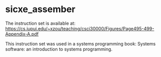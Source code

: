 # sicxe_assember

The instruction set is available at: https://cs.iupui.edu/~xzou/teaching/csci30000/Figures/Page495-499-Appendix-A.pdf

This instruction set was used in a systems programming book: Systems software: an introduction to systems programming.
